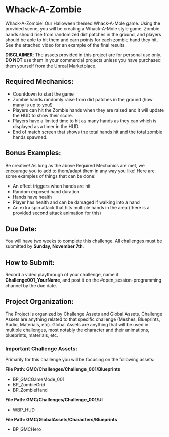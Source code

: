 # Whack-A-Zombie
Whack-A-Zombie! Our Halloween themed Whack-A-Mole game. Using the provided scene, you will be creating a Whack-A-Mole style game. Zombie hands should rise from randomized dirt patches in the ground, and players should be able to hit them and earn points for each zombie hand they hit. See the attached video for an example of the final results.

**DISCLAIMER**: The assets provided in this project are for personal use only. **DO NOT** use them in your commercial projects unless you have purchased them yourself from the Unreal Marketplace.
## Required Mechanics:
* Countdown to start the game
* Zombie hands randomly raise from dirt patches in the ground (how many is up to you!)
* Players can hit the Zombie hands when they are raised and it will update the HUD to show their score.
* Players have a limited time to hit as many hands as they can which is displayed as a timer in the HUD.
* End of match screen that shows the total hands hit and the total zombie hands spawned.

## Bonus Examples:
Be creative! As long as the above Required Mechanics are met, we encourage you to add to them/adapt them in any way you like! Here are some examples of things that can be done:
* An effect triggers when hands are hit
* Random exposed hand duration
* Hands have health
* Player has health and can be damaged if walking into a hand
* An extra spin attack that hits multiple hands in the area (there is a provided second attack animation for this)

## Due Date:
You will have two weeks to complete this challenge. All challenges must be submitted by **Sunday, November 7th**.

## How to Submit:
Record a video playthrough of your challenge, name it **Challenge001_YourName**, and post it on the #open_session-programming channel by the due date.

## Project Organization:
The Project is organized by Challenge Assets and Global Assets. Challenge Assets are anything related to that specific challenge (Meshes, Blueprints, Audio, Materials, etc). Global Assets are anything that will be used in multiple challenges, most notably the character and their animations, blueprints, materials, etc.

### Important Challenge Assets:
Primarily for this challenge you will be focusing on the following assets:

**File Path: GMC/Challenges/Challenge_001/Blueprints**
* BP_GMCGameMode_001
* BP_ZombieGrid
* BP_ZombieHand

**File Path: GMC/Challenges/Challenge_001/UI**
* WBP_HUD

**File Path: GMC/GlobalAssets/Characters/Blueprints**
* BP_GMCHero
